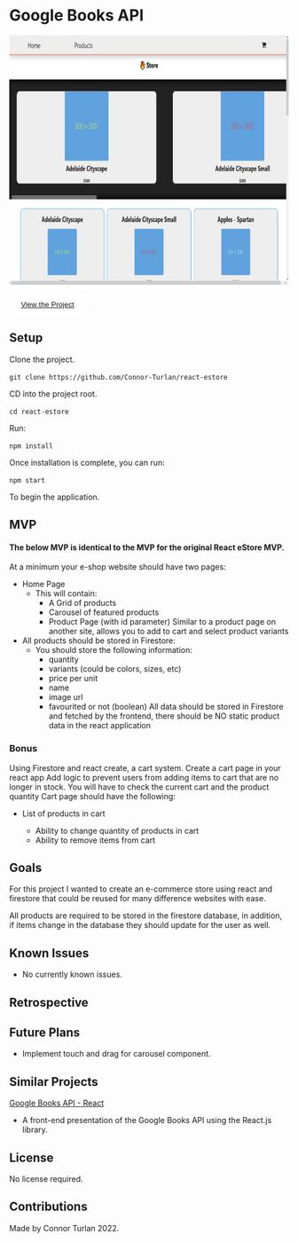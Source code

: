 # Google Books API

<img src="preview.png" height="450px" width="1200px" />

<button style="border: 1px solid white; border-radius:5px; padding: 10px 20px; background-color:white;"><a href="https://connor-turlan.github.io/google-books-react/">View the Project</a></button>

## Setup

Clone the project.

`git clone https://github.com/Connor-Turlan/react-estore`

CD into the project root.

`cd react-estore`

Run:

`npm install`

Once installation is complete, you can run:

`npm start`

To begin the application.

## MVP

#### The below MVP is identical to the MVP for the original React eStore MVP.

At a minimum your e-shop website should have two pages:

-   Home Page
    -   This will contain:
        -   A Grid of products
        -   Carousel of featured products
        -   Product Page (with id parameter) Similar to a product page on another site, allows you to add to cart and select product variants
-   All products should be stored in Firestore:
    -   You should store the following information:
        -   quantity
        -   variants (could be colors, sizes, etc)
        -   price per unit
        -   name
        -   image url
        -   favourited or not (boolean)
            All data should be stored in Firestore and fetched by the frontend, there should be NO static product data in the react application

### Bonus

Using Firestore and react create, a cart system. Create a cart page in your react app Add logic to prevent users from adding items to cart that are no longer in stock. You will have to check the current cart and the product quantity Cart page should have the following:

-   List of products in cart

    -   Ability to change quantity of products in cart
    -   Ability to remove items from cart

## Goals

For this project I wanted to create an e-commerce store using react and firestore that could be reused for many difference websites with ease.

All products are required to be stored in the firestore database, in addition, if items change in the database they should update for the user as well.

## Known Issues

-   No currently known issues.

## Retrospective

## Future Plans

-   Implement touch and drag for carousel component.

## Similar Projects

[Google Books API - React](https://github.com/Connor-Turlan/google-books-react)

-   A front-end presentation of the Google Books API using the React.js library.

## License

No license required.

## Contributions

Made by Connor Turlan 2022.

